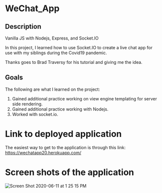 # WeChat_App

## Description
Vanilla JS with Nodejs, Express, and Socket.IO

In this project, I learned how to use Socket.IO to create a live chat app for use with my siblings during the Covid19 pandemic.

Thanks goes to Brad Traversy for his tutorial and giving me the idea.

## Goals

The following are what I learned on the project:
  
  <ol>
  <li>Gained additional practice working on view engine templating for server side rendering.</li>
  <li>Gained additional practice working with Nodejs.</li>
  <li>Worked with socket.io.</li>
  </ol>

# Link to deployed application
The easiest way to get to the application is through this link: https://wechatapp20.herokuapp.com/ 

# Screen shots of the application

![Screen Shot 2020-06-11 at 1 25 15 PM](https://user-images.githubusercontent.com/46943342/84422063-78774200-abea-11ea-9fe2-a9239ca121e6.png)



